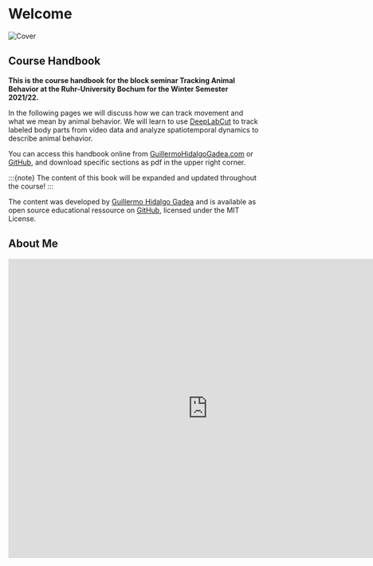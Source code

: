 # Welcome
![Cover](content/cover.png)

## Course Handbook
**This is the course handbook for the block seminar Tracking Animal Behavior at the Ruhr-University Bochum for the Winter Semester 2021/22.**

In the following pages we will discuss how we can track movement and what we mean by animal behavior. We will learn to use [DeepLabCut](https://github.com/DeepLabCut/DeepLabCut) to track labeled body parts from video data and analyze spatiotemporal dynamics to describe animal behavior.

You can access this handbook online from [GuillermoHidalgoGadea.com](https://guillermohidalgogadea.com/teaching/) or [GitHub](https://github.com/Guillermo-Hidalgo-Gadea/Seminar-TrackingAnimalBehavior), and download specific sections as pdf in the upper right corner.


:::{note}
The content of this book will be expanded and updated throughout the course!
:::

The content was developed by [Guillermo Hidalgo Gadea](https://GuillermoHidalgoGadea.com) and is available as open source educational ressource on [GitHub](https://github.com/Guillermo-Hidalgo-Gadea/Seminar-TrackingAnimalBehavior), licensed under the MIT License. 

## About Me
<iframe src="https://www.bio.psy.ruhr-uni-bochum.de/members_guillermo.html" frameborder="0.1" width="800" height="600"></iframe>

